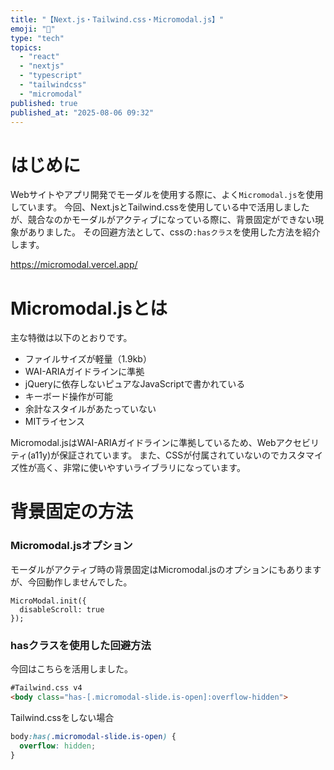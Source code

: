 ```yaml
---
title: "【Next.js・Tailwind.css・Micromodal.js】"
emoji: "📝"
type: "tech"
topics:
  - "react"
  - "nextjs"
  - "typescript"
  - "tailwindcss"
  - "micromodal"
published: true
published_at: "2025-08-06 09:32"
---
```

# はじめに
Webサイトやアプリ開発でモーダルを使用する際に、よく`Micromodal.js`を使用しています。
今回、Next.jsとTailwind.cssを使用している中で活用しましたが、競合なのかモーダルがアクティブになっている際に、背景固定ができない現象がありました。
その回避方法として、cssの`:hasクラス`を使用した方法を紹介します。

https://micromodal.vercel.app/

# Micromodal.jsとは
主な特徴は以下のとおりです。

- ファイルサイズが軽量（1.9kb）
- WAI-ARIAガイドラインに準拠
- jQueryに依存しないピュアなJavaScriptで書かれている
- キーボード操作が可能
- 余計なスタイルがあたっていない
- MITライセンス

Micromodal.jsはWAI-ARIAガイドラインに準拠しているため、Webアクセビリティ(a11y)が保証されています。
また、CSSが付属されていないのでカスタマイズ性が高く、非常に使いやすいライブラリになっています。

# 背景固定の方法
### Micromodal.jsオプション
モーダルがアクティブ時の背景固定はMicromodal.jsのオプションにもありますが、今回動作しませんでした。
```
MicroModal.init({
  disableScroll: true
});
```

### hasクラスを使用した回避方法
今回はこちらを活用しました。
```html
#Tailwind.css v4
<body class="has-[.micromodal-slide.is-open]:overflow-hidden">
```

Tailwind.cssをしない場合
```css
body:has(.micromodal-slide.is-open) {
  overflow: hidden;
}
```